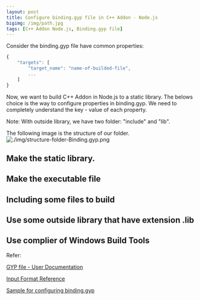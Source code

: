 ```yaml
---
layout: post
title: Configure binding.gyp file in C++ Addon - Node.js
bigimg: /img/path.jpg
tags: [C++ Addon Node.js, Binding.gyp file]
---
```


Consider the binding.gyp file have common properties: 

```Javascript
{
    "targets": [
        "target_name": "name-of-builded-file", 
        ...
    ]
}
```

Now, we want to build C++ Addon in Node.js to a static library. The belows choice is the way to configure properties in binding.gyp. We need to completely understand the key - value of each property. 

Note: With outside library, we have two folder: "include" and "lib".

The following image is the structure of our folder. 
![./img/structure-folder-Binding.gyp.png]()


## Make the static library.


## Make the executable file


## Including some files to build


## Use some outside library that have extension .lib 


## Use complier of Windows Build Tools 



Refer: 

[GYP file - User Documentation](https://gyp.gsrc.io/docs/UserDocumentation.md)

[Input Format Reference](https://gyp.gsrc.io/docs/InputFormatReference.md)

[Sample for configuring binding.gyp](https://notendur.hi.is/bjb46/vefforritun/final/node_modules/canvas/binding.gyp)